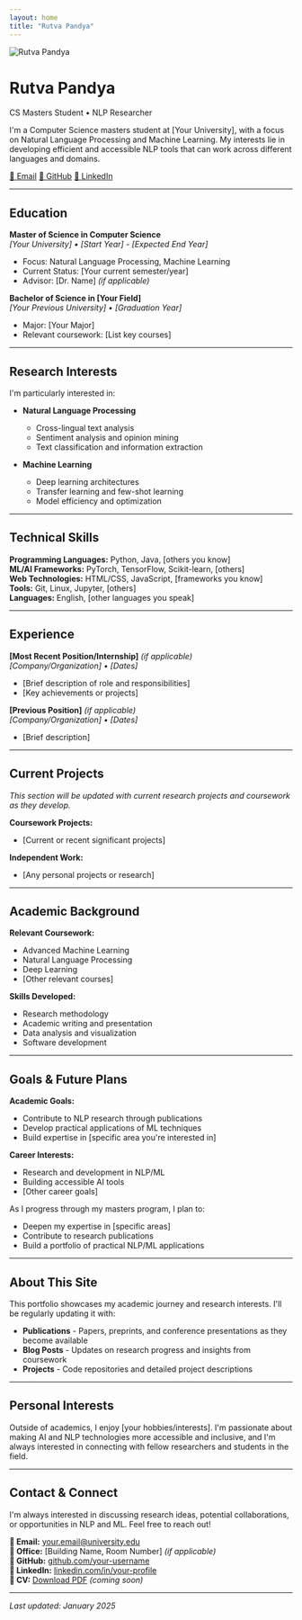 ```yaml
---
layout: home
title: "Rutva Pandya"
---
```


<div class="intro-section">
  <div class="profile-container">
    <img src="/assets/images/profile.jpg" alt="Rutva Pandya" class="profile-photo">
    <div class="intro-text">
      <h1>Rutva Pandya</h1>
      <p class="tagline">CS Masters Student • NLP Researcher</p>
      <p class="description">
        I'm a Computer Science masters student at [Your University], with a focus on Natural Language Processing 
        and Machine Learning. My interests lie in developing efficient and accessible NLP tools that can work 
        across different languages and domains.
      </p>
      <div class="contact-links">
        <a href="mailto:your.email@example.com">📧 Email</a>
        <a href="https://github.com/Rutva-Pandya">🐙 GitHub</a>
        <a href="https://linkedin.com/in/yourprofile">💼 LinkedIn</a>
      </div>
    </div>
  </div>
</div>

---

## Education

**Master of Science in Computer Science**  
*[Your University] • [Start Year] - [Expected End Year]*  
- Focus: Natural Language Processing, Machine Learning
- Current Status: [Your current semester/year]
- Advisor: [Dr. Name] *(if applicable)*

**Bachelor of Science in [Your Field]**  
*[Your Previous University] • [Graduation Year]*  
- Major: [Your Major]
- Relevant coursework: [List key courses]

---

## Research Interests

I'm particularly interested in:

- **Natural Language Processing**
  - Cross-lingual text analysis
  - Sentiment analysis and opinion mining
  - Text classification and information extraction

- **Machine Learning**
  - Deep learning architectures
  - Transfer learning and few-shot learning
  - Model efficiency and optimization

---

## Technical Skills

**Programming Languages:** Python, Java, [others you know]  
**ML/AI Frameworks:** PyTorch, TensorFlow, Scikit-learn, [others]  
**Web Technologies:** HTML/CSS, JavaScript, [frameworks you know]  
**Tools:** Git, Linux, Jupyter, [others]  
**Languages:** English, [other languages you speak]

---

## Experience

**[Most Recent Position/Internship]** *(if applicable)*  
*[Company/Organization] • [Dates]*  
- [Brief description of role and responsibilities]
- [Key achievements or projects]

**[Previous Position]** *(if applicable)*  
*[Company/Organization] • [Dates]*  
- [Brief description]

---

## Current Projects

*This section will be updated with current research projects and coursework as they develop.*

**Coursework Projects:**
- [Current or recent significant projects]

**Independent Work:**
- [Any personal projects or research]

---

## Academic Background

**Relevant Coursework:**
- Advanced Machine Learning
- Natural Language Processing  
- Deep Learning
- [Other relevant courses]

**Skills Developed:**
- Research methodology
- Academic writing and presentation
- Data analysis and visualization
- Software development

---

## Goals & Future Plans

**Academic Goals:**
- Contribute to NLP research through publications
- Develop practical applications of ML techniques
- Build expertise in [specific area you're interested in]

**Career Interests:**
- Research and development in NLP/ML
- Building accessible AI tools
- [Other career goals]

As I progress through my masters program, I plan to:
- Deepen my expertise in [specific areas]
- Contribute to research publications
- Build a portfolio of practical NLP/ML applications

---

## About This Site

This portfolio showcases my academic journey and research interests. I'll be regularly updating it with:

- **Publications** - Papers, preprints, and conference presentations as they become available
- **Blog Posts** - Updates on research progress and insights from coursework
- **Projects** - Code repositories and detailed project descriptions

---

## Personal Interests

Outside of academics, I enjoy [your hobbies/interests]. I'm passionate about making AI and NLP technologies 
more accessible and inclusive, and I'm always interested in connecting with fellow researchers and students 
in the field.

---

## Contact & Connect

I'm always interested in discussing research ideas, potential collaborations, or opportunities in NLP and ML. 
Feel free to reach out!

**📧 Email:** [your.email@university.edu](mailto:your.email@university.edu)  
**🏢 Office:** [Building Name, Room Number] *(if applicable)*  
**🐙 GitHub:** [github.com/your-username](https://github.com/your-username)  
**💼 LinkedIn:** [linkedin.com/in/your-profile](https://linkedin.com/in/your-profile)  
**📄 CV:** [Download PDF](/assets/files/cv.pdf) *(coming soon)*

---

*Last updated: January 2025*
